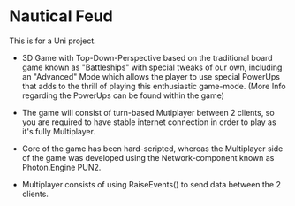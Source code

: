 # Nautical Feud
This is for a Uni project. 

- 3D Game with Top-Down-Perspective based on the traditional board game known as "Battleships" with special tweaks of our own, including an "Advanced" Mode which allows the player to use special PowerUps that adds to the thrill of playing this enthusiastic game-mode. (More Info regarding the PowerUps can be found within the game)

- The game will consist of turn-based Mutiplayer between 2 clients, so you are required to have stable internet connection in order to play as it's fully Multiplayer.

- Core of the game has been hard-scripted, whereas the Multiplayer side of the game was developed using the Network-component known as Photon.Engine PUN2.
- Multiplayer consists of using RaiseEvents() to send data between the 2 clients.



